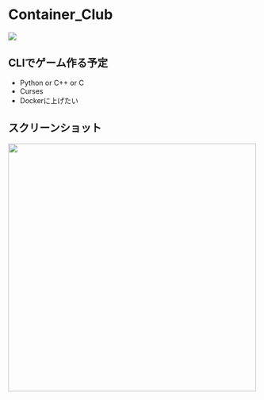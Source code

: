 # Container_Club

<img src ="https://upload.wikimedia.org/wikipedia/commons/thumb/7/79/Docker_%28container_engine%29_logo.png/500px-Docker_%28container_engine%29_logo.png">

## CLIでゲーム作る予定
- Python or C++ or C
- Curses
- Dockerに上げたい

## スクリーンショット

<img src="https://imgur.com/HCuI4fv.png" width="500">

